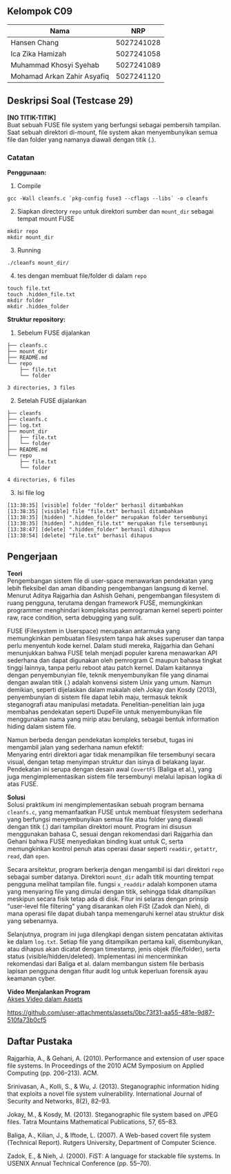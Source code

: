 ## Kelompok C09

| Nama                        | NRP        |
| --------------------------- | ---------- |
| Hansen Chang                | 5027241028 |
| Ica Zika Hamizah            | 5027241058 |
| Muhammad Khosyi Syehab      | 5027241089 |
| Mohamad Arkan Zahir Asyafiq | 5027241120 |

## Deskripsi Soal (Testcase 29)

**[NO TITIK-TITIK]**    
Buat sebuah FUSE file system yang berfungsi sebagai pembersih tampilan. Saat sebuah direktori di-mount, file system akan menyembunyikan semua file dan folder yang namanya diawali dengan titik (.).

### Catatan       
**Penggunaan:**    
1. Compile 
```
gcc -Wall cleanfs.c `pkg-config fuse3 --cflags --libs` -o cleanfs
```

2. Siapkan directory `repo` untuk direktori sumber dan `mount_dir` sebagai tempat mount FUSE
```
mkdir repo
mkdir mount_dir
```

3. Running
```
./cleanfs mount_dir/
```

4. tes dengan membuat file/folder di dalam `repo`
```
touch file.txt
touch .hidden_file.txt
mkdir folder
mkdir .hidden_folder
```

**Struktur repository:**    
1. Sebelum FUSE dijalankan
```
├── cleanfs.c
├── mount_dir
├── README.md
└── repo
    ├── file.txt
    └── folder

3 directories, 3 files
```

2. Setelah FUSE dijalankan
```
├── cleanfs
├── cleanfs.c
├── log.txt
├── mount_dir
│   ├── file.txt
│   └── folder
├── README.md
└── repo
    ├── file.txt
    └── folder

4 directories, 6 files
```

3. Isi file log
```
[13:38:35] [visible] folder "folder" berhasil ditambahkan
[13:38:35] [visible] file "file.txt" berhasil ditambahkan
[13:38:35] [hidden] ".hidden_folder" merupakan folder tersembunyi
[13:38:35] [hidden] ".hidden_file.txt" merupakan file tersembunyi
[13:38:47] [delete] ".hidden_folder" berhasil dihapus
[13:38:54] [delete] "file.txt" berhasil dihapus
```

## Pengerjaan
**Teori**    
Pengembangan sistem file di user-space menawarkan pendekatan yang lebih fleksibel dan aman dibanding pengembangan langsung di kernel. Menurut Aditya Rajgarhia dan Ashish Gehani, pengembangan filesystem di ruang pengguna, terutama dengan framework FUSE, memungkinkan programmer menghindari kompleksitas pemrograman kernel seperti pointer raw, race condition, serta debugging yang sulit.

FUSE (Filesystem in Userspace) merupakan antarmuka yang memungkinkan pembuatan filesystem tanpa hak akses superuser dan tanpa perlu menyentuh kode kernel. Dalam studi mereka, Rajgarhia dan Gehani menunjukkan bahwa FUSE telah menjadi populer karena menawarkan API sederhana dan dapat digunakan oleh pemrogram C maupun bahasa tingkat tinggi lainnya, tanpa perlu reboot atau patch kernel. Dalam kaitannya dengan penyembunyian file, teknik menyembunyikan file yang dinamai dengan awalan titik (.) adalah konvensi sistem Unix yang umum. Namun demikian, seperti dijelaskan dalam makalah oleh Jokay dan Kosdy (2013), penyembunyian di sistem file dapat lebih maju, termasuk teknik steganografi atau manipulasi metadata. Penelitian-penelitian lain juga membahas pendekatan seperti DupeFile untuk menyembunyikan file menggunakan nama yang mirip atau berulang, sebagai bentuk information hiding dalam sistem file.

Namun berbeda dengan pendekatan kompleks tersebut, tugas ini mengambil jalan yang sederhana namun efektif:    
Menyaring entri direktori agar tidak menampilkan file tersembunyi secara visual, dengan tetap menyimpan struktur dan isinya di belakang layar. Pendekatan ini serupa dengan desain awal `CovertFS` (Baliga et al.), yang juga mengimplementasikan sistem file tersembunyi melalui lapisan logika di atas FUSE.

**Solusi**    
Solusi praktikum ini mengimplementasikan sebuah program bernama `cleanfs.c`, yang memanfaatkan FUSE untuk membuat filesystem sederhana yang berfungsi menyembunyikan semua file atau folder yang diawali dengan titik (.) dari tampilan direktori mount. Program ini disusun menggunakan bahasa C, sesuai dengan rekomendasi dari Rajgarhia dan Gehani bahwa FUSE menyediakan binding kuat untuk C, serta memungkinkan kontrol penuh atas operasi dasar seperti `readdir`, `getattr`, `read`, dan `open`.

Secara arsitektur, program berkerja dengan mengambil isi dari direktori `repo` sebagai sumber datanya. Direktori `mount_dir` adalh titik mounting tempat pengguna melihat tampilan file. fungsi `x_readdir` adalah komponen utama yang menyaring file yang dimulai dengan titik, sehingga tidak ditampilkan meskipun secara fisik tetap ada di disk. Fitur ini selaras dengan prinsip "user-level file filtering" yang disarankan oleh FiSt (Zadok dan Nieh), di mana operasi file dapat diubah tanpa memengaruhi kernel atau struktur disk yang sebenarnya.

Selanjutnya, program ini juga dilengkapi dengan sistem pencatatan aktivitas ke dalam `log.txt`. Setiap file yang ditampilkan pertama kali, disembunyikan, atau dihapus akan dicatat dengan timestamp, jenis objek (file/folder), serta status (visible/hidden/deleted). Implementasi ini mencerminkan rekomendasi dari Baliga et al. dalam membangun sistem file berbasis lapisan pengguna dengan fitur audit log untuk keperluan forensik ayau keamanan cyber. 

 
**Video Menjalankan Program**    
[Akses Video dalam Assets](./assets/demo%20fp-sisop.mp4)

https://github.com/user-attachments/assets/0bc73f31-aa55-481e-9d87-510fa73b0cf5

## Daftar Pustaka
Rajgarhia, A., & Gehani, A. (2010). Performance and extension of user space file systems. In Proceedings of the 2010 ACM Symposium on Applied Computing (pp. 
206–213). ACM.

Srinivasan, A., Kolli, S., & Wu, J. (2013). Steganographic information hiding that exploits a novel file system vulnerability. International Journal of Security 
and Networks, 8(2), 82–93.

Jokay, M., & Kosdy, M. (2013). Steganographic file system based on JPEG files. Tatra Mountains Mathematical Publications, 57, 65–83.

Baliga, A., Kilian, J., & Iftode, L. (2007). A Web-based covert file system (Technical Report). Rutgers University, Department of Computer Science.

Zadok, E., & Nieh, J. (2000). FiST: A language for stackable file systems. In USENIX Annual Technical Conference (pp. 55–70).
